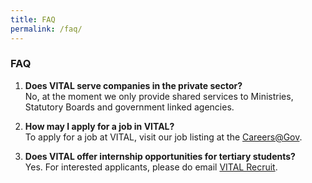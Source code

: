```yaml
---
title: FAQ
permalink: /faq/
---
```


### **FAQ**

<ol>
    <li><p><div><b>Does VITAL serve companies in the private sector?</b></div>No, at the moment we only provide shared services to Ministries, Statutory Boards and government linked agencies.</p>
    <li><p><div><b>How may I apply for a job in VITAL?</b></div>To apply for a job at VITAL, visit our job listing at the <a href="go.gov.sg/vital-career" target="_blank">Careers@Gov</a>.</p>
    <li><p><div><b>Does VITAL offer internship opportunities for tertiary students?</b></div>Yes. For interested applicants, please do email <a href="mailto:vital_recruit@vital.gov.sg" target="_blank">VITAL Recruit</a>.</p>
 
